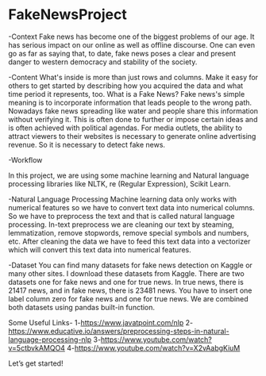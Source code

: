 # FakeNewsProject
-Context
Fake news has become one of the biggest problems of our age. It has serious impact on our online as well as offline discourse. One can even go as far as saying that, to date, fake news poses a clear and present danger to western democracy and stability of the society.

-Content
What's inside is more than just rows and columns. Make it easy for others to get started by describing how you acquired the data and what time period it represents, too.
What is a Fake News?
Fake news's simple meaning is to incorporate information that leads people to the wrong path. Nowadays fake news spreading like water and people share this information without verifying it. This is often done to further or impose certain ideas and is often achieved with political agendas.
For media outlets, the ability to attract viewers to their websites is necessary to generate online advertising revenue. So it is necessary to detect fake news.


-Workflow

In this project, we are using some machine learning and Natural language processing libraries like NLTK, re (Regular Expression), Scikit Learn.

-Natural Language Processing
Machine learning data only works with numerical features so we have to convert text data into numerical columns. So we have to preprocess the text and that is called natural language processing.
In-text preprocess we are cleaning our text by steaming, lemmatization, remove stopwords, remove special symbols and numbers, etc. After cleaning the data we have to feed this text data into a vectorizer which will convert this text data into numerical features.

-Dataset
You can find many datasets for fake news detection on Kaggle or many other sites. I download these datasets from Kaggle. There are two datasets one for fake news and one for true news. In true news, there is 21417 news, and in fake news, there is 23481 news. You have to insert one label column zero for fake news and one for true news. We are combined both datasets using pandas built-in function.

Some Useful Links-
1-https://www.javatpoint.com/nlp
2-https://www.educative.io/answers/preprocessing-steps-in-natural-language-processing-nlp
3-https://www.youtube.com/watch?v=5ctbvkAMQO4
4-https://www.youtube.com/watch?v=X2vAabgKiuM


Let’s get started!




